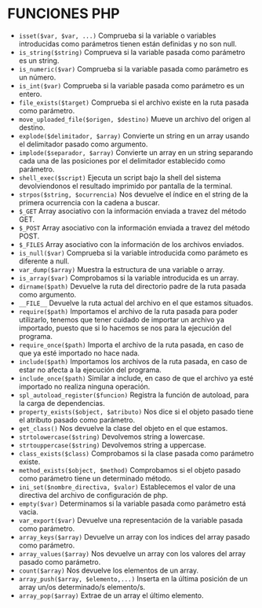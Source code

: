 # FUNCIONES PHP

- ``isset($var, $var, ...)`` Comprueba si la variable o variables introducidas como parámetros tienen están definidas y no son null.
- ``is_string($string)`` Comprueva si la variable pasada como parámetro es un string.
- ``is_numeric($var)`` Comprueba si la variable pasada como parámetro es un número.
- ``is_int($var)`` Comprueba si la variable pasada como parámetro es un entero.
- ``file_exists($target)`` Comprueba si el archivo existe en la ruta pasada como parámetro.
- ``move_uploaded_file($origen, $destino)`` Mueve un archivo del origen al destino.
- ``explode($delimitador, $array)`` Convierte un string en un array usando el delimitador pasado como argumento.
- ``implode($separador, $array)`` Convierte un array en un string separando cada una de las posiciones por el delimitador establecido como parámetro.
- ``shell_exec($script)`` Ejecuta un script bajo la shell del sistema devolviendonos el resultado imprimido por pantalla de la terminal.
- ``strpos($string, $ocurrencia)`` Nos devuelve el índice en el string de la primera ocurrencia con la cadena a buscar.
- ``$_GET`` Array asociativo con la información enviada a travez del método GET.
- ``$_POST`` Array asociativo con la información enviada a travez del método POST.
- ``$_FILES`` Array asociativo con la información de los archivos enviados.
- ``is_null($var)`` Comprueba si la variable introducida como parámeto es diferente a null.
- ``var_dump($array)`` Muestra la estructura de una variable o array.
- ``is_array($var)`` Comprobamos si la variable introducida es un array.
- ``dirname($path)`` Devuelve la ruta del directorio padre de la ruta pasada como argumento.
- ``__FILE__`` Devuelve la ruta actual del archivo en el que estamos situados.
- ``require($path)`` Importamos el archivo de la ruta pasada para poder utilizarlo, tenemos que tener cuidado de importar un archivo ya importado, puesto que si lo hacemos se nos para la ejecución del programa.
- ``require_once($path)`` Importa el archivo de la ruta pasada, en caso de que ya esté importado no hace nada.
- ``include($path)`` Importamos los archivos de la ruta pasada, en caso de estar no afecta a la ejecución del programa.
- ``include_once($path)`` Similar a include, en caso de que el archivo ya esté importado no realiza ninguna operación.
- ``spl_autoload_register($funcion)`` Registra la función de autoload, para la carga de dependencias.
- ``property_exists($object, $atributo)`` Nos dice si el objeto pasado tiene el atributo pasado como parámetro.
- ``get_class()`` Nos devuelve la clase del objeto en el que estamos.
- ``strtolowercase($string)`` Devolvemos string a lowercase.
- ``strtouppercase($string)`` Devolvemos string a uppercase.
- ``class_exists($class)`` Comprobamos si la clase pasada como parámetro existe.
- ``method_exists($object, $method)`` Comprobamos si el objeto pasado como parámetro tiene un determinado método.
- ``ini_set($nombre_directiva, $valor)`` Establecemos el valor de una directiva del archivo de configuración de php.
- ``empty($var)`` Determinamos si la variable pasada como parámetro está vacia.
- ``var_export($var)`` Devuelve una representación de la variable pasada como parámetro.
- ``array_keys($array)`` Devuelve un array con los indices del array pasado como parámetro.
- ``array_values($array)`` Nos devuelve un array con los valores del array pasado como parámetro.
- ``count($array)`` Nos devuelve los elementos de un array.
- ``array_push($array, $elemento,...)`` Inserta en la última posición de un array un/os determinado/s elemento/s.
- ``array_pop($array)`` Extrae de un array el último elemento.
